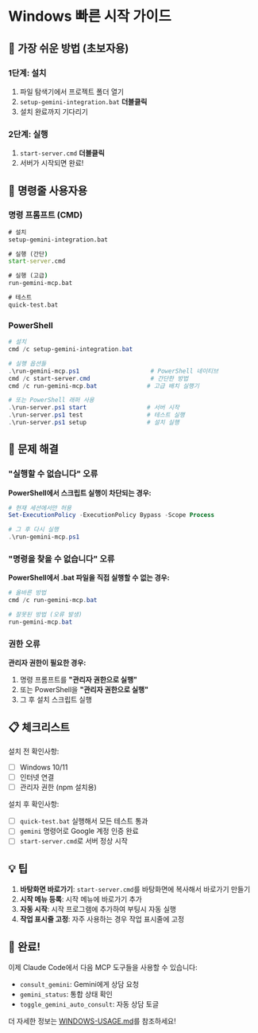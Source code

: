 # Windows 빠른 시작 가이드

## 🎯 가장 쉬운 방법 (초보자용)

### 1단계: 설치
1. 파일 탐색기에서 프로젝트 폴더 열기
2. `setup-gemini-integration.bat` **더블클릭**
3. 설치 완료까지 기다리기

### 2단계: 실행
1. `start-server.cmd` **더블클릭**
2. 서버가 시작되면 완료!

## 🔧 명령줄 사용자용

### 명령 프롬프트 (CMD)
```cmd
# 설치
setup-gemini-integration.bat

# 실행 (간단)
start-server.cmd

# 실행 (고급)
run-gemini-mcp.bat

# 테스트
quick-test.bat
```

### PowerShell
```powershell
# 설치
cmd /c setup-gemini-integration.bat

# 실행 옵션들
.\run-gemini-mcp.ps1                    # PowerShell 네이티브
cmd /c start-server.cmd                 # 간단한 방법
cmd /c run-gemini-mcp.bat              # 고급 배치 실행기

# 또는 PowerShell 래퍼 사용
.\run-server.ps1 start                 # 서버 시작
.\run-server.ps1 test                  # 테스트 실행
.\run-server.ps1 setup                 # 설치 실행
```

## 🚨 문제 해결

### "실행할 수 없습니다" 오류
**PowerShell에서 스크립트 실행이 차단되는 경우:**
```powershell
# 현재 세션에서만 허용
Set-ExecutionPolicy -ExecutionPolicy Bypass -Scope Process

# 그 후 다시 실행
.\run-gemini-mcp.ps1
```

### "명령을 찾을 수 없습니다" 오류
**PowerShell에서 .bat 파일을 직접 실행할 수 없는 경우:**
```powershell
# 올바른 방법
cmd /c run-gemini-mcp.bat

# 잘못된 방법 (오류 발생)
run-gemini-mcp.bat
```

### 권한 오류
**관리자 권한이 필요한 경우:**
1. 명령 프롬프트를 **"관리자 권한으로 실행"**
2. 또는 PowerShell을 **"관리자 권한으로 실행"**
3. 그 후 설치 스크립트 실행

## 📋 체크리스트

설치 전 확인사항:
- [ ] Windows 10/11
- [ ] 인터넷 연결
- [ ] 관리자 권한 (npm 설치용)

설치 후 확인사항:
- [ ] `quick-test.bat` 실행해서 모든 테스트 통과
- [ ] `gemini` 명령어로 Google 계정 인증 완료
- [ ] `start-server.cmd`로 서버 정상 시작

## 💡 팁

1. **바탕화면 바로가기**: `start-server.cmd`를 바탕화면에 복사해서 바로가기 만들기
2. **시작 메뉴 등록**: 시작 메뉴에 바로가기 추가
3. **자동 시작**: 시작 프로그램에 추가하여 부팅시 자동 실행
4. **작업 표시줄 고정**: 자주 사용하는 경우 작업 표시줄에 고정

## 🎉 완료!

이제 Claude Code에서 다음 MCP 도구들을 사용할 수 있습니다:
- `consult_gemini`: Gemini에게 상담 요청
- `gemini_status`: 통합 상태 확인  
- `toggle_gemini_auto_consult`: 자동 상담 토글

더 자세한 정보는 [WINDOWS-USAGE.md](WINDOWS-USAGE.md)를 참조하세요!